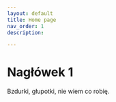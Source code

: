 ```yaml
---
layout: default
title: Home page
nav_order: 1
description: 

---
```


# Nagłówek 1 
Bzdurki, głupotki, nie wiem co robię. 

